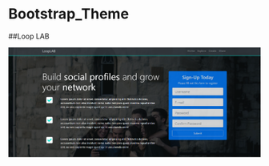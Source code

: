 # Bootstrap_Theme

##Loop LAB

![alt text](https://github.com/chrehman/Bootstrap_Theme/blob/master/LoopLab/Capture.PNG)
